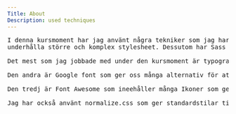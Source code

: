 ```yaml
---
Title: About
Description: used techniques
---
```



<pre>
I denna kursmoment har jag använt några tekniker som jag har inte aldrig använt tidigare. Det mest som jag jobbade med är Sass. Sass är förbehandlare skriptspråk som ger oss möjlighet att
underhålla större och komplex stylesheet. Dessutom har Sass många advancerad funktionalitet som operatorer, variabler, arv eller nästlade regler.

Det mest som jag jobbade med under den kursmoment är typografi. Typografi är typsnittsstil, utseende och struktur som hjälper med att gör våra webbplats läsbar, tydlig och visuellt tilltalande för läsaren.

Den andra är Google font som ger oss många alternativ för att skapa ett läsbart och harmonisk webbplats.

Den tredj är Font Awesome som ineehåller många Ikoner som ger webbplatsen estetik och tydlighet eftersom den är skalar väldigt fint and vi kan ändra på den enkelt med Css.

Jag har också använt normalize.css som ger standardstilar till webbläsaren, samt Media query som skapar responsiv webbdesign.



</pre>
